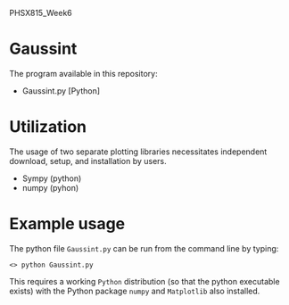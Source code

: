 PHSX815_Week6

# Gaussint

The program available in this repository:

* Gaussint.py [Python]

# Utilization

The usage of two separate plotting libraries necessitates independent download, setup, and installation by users.

* Sympy (python)
* numpy       (pyhon)

# Example usage

The python file `Gaussint.py` can be run from the command line by typing:

`<> python Gaussint.py`

This requires a working `Python` distribution (so that the python executable exists) with the Python package `numpy` and `Matplotlib` also installed.
